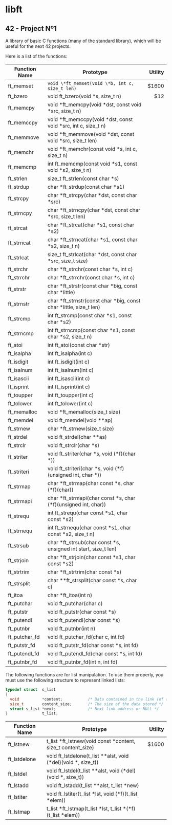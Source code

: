 # libft
## 42 - Project Nº1

A library of basic C functions (many of the standard library), which will be useful for the next 42 projects.

Here is a list of the functions:

| Function Name | Prototype     | Utility  |
| ------------- |---------------| --------:|
| ft_memset     | ```void \*ft_memset(void \*b, int c, size_t len)``` | $1600 |
| ft_bzero      | void ft_bzero(void \*s, size_t n)    |   $12 |
| ft_memcpy     | void \*ft_memcpy(void \*dst, const void \*src, size_t n)
| ft_memccpy    | void \*ft_memccpy(void \*dst, const void \*src, int c, size_t n)
| ft_memmove    | void \*ft_memmove(void \*dst, const void \*src, size_t len)
| ft_memchr     | void \*ft_memchr(const void \*s, int c, size_t n)
| ft_memcmp     | int ft_memcmp(const void \*s1, const void \*s2, size_t n)
| ft_strlen     | size_t ft_strlen(const char \*s)
| ft_strdup     | char \*ft_strdup(const char \*s1)
| ft_strcpy     | char \*ft_strcpy(char \*dst, const char \*src)
| ft_strncpy    | char \*ft_strncpy(char \*dst, const char \*src, size_t len)
| ft_strcat     | char \*ft_strcat(char \*s1, const char \*s2)
| ft_strncat    | char \*ft_strncat(char \*s1, const char \*s2, size_t n)
| ft_strlcat    | size_t ft_strlcat(char \*dst, const char \*src, size_t size)
| ft_strchr     | char \*ft_strchr(const char \*s, int c)
| ft_strrchr    | char \*ft_strrchr(const char \*s, int c)
| ft_strstr     | char \*ft_strstr(const char \*big, const char \*little)
| ft_strnstr    | char \*ft_strnstr(const char \*big, const char \*little, size_t len)
| ft_strcmp     | int ft_strcmp(const char \*s1, const char \*s2)
| ft_strncmp    | int ft_strncmp(const char \*s1, const char \*s2, size_t n)
| ft_atoi       | int ft_atoi(const char \*str)
| ft_isalpha    | int ft_isalpha(int c)
| ft_isdigit    | int ft_isdigit(int c)
| ft_isalnum    | int ft_isalnum(int c)
| ft_isascii    | int ft_isascii(int c)
| ft_isprint    | int ft_isprint(int c)
| ft_toupper    | int ft_toupper(int c)
| ft_tolower    | int ft_tolower(int c)
| ft_memalloc   | void \*ft_memalloc(size_t size) |
| ft_memdel     | void ft_memdel(void \*\*ap)     | |
| ft_strnew     | char \*ft_strnew(size_t size)   | |
| ft_strdel     | void ft_strdel(char \*\*as)     |
| ft_strclr     | void ft_strclr(char \*s)        | |
| ft_striter    | void ft_striter(char \*s, void (\*f)(char \*)) | |
| ft_striteri   | void ft_striteri(char \*s, void (\*f)(unsigned int, char \*)) | |
| ft_strmap     | char \*ft_strmap(char const \*s, char (\*f)(char)) | |
| ft_strmapi    | char \*ft_strmapi(char const \*s, char (\*f)(unsigned int, char)) | |
| ft_strequ     | int ft_strequ(char const \*s1, char const \*s2) ||
| ft_strnequ    | int ft_strnequ(char const \*s1, char const \*s2, size_t n) ||
| ft_strsub     | char \*ft_strsub(char const \*s, unsigned int start, size_t len) | |
| ft_strjoin    | char \*ft_strjoin(char const \*s1, char const \*s2) | |
| ft_strtrim    | char \*ft_strtrim(char const \*s) | |
| ft_strsplit   | char \*\*ft_strsplit(char const \*s, char c) | |
| ft_itoa       | char \*ft_itoa(int n) | |
| ft_putchar    | void ft_putchar(char c) | | 
| ft_putstr     | void ft_putstr(char const \*s) | |
| ft_putendl    | void ft_putendl(char const \*s) | |
| ft_putnbr     | void ft_putnbr(int n) | |
| ft_putchar_fd | void ft_putchar_fd(char c, int fd) | |
| ft_putstr_fd  | void ft_putstr_fd(char const \*s, int fd) | |
| ft_putendl_fd | void ft_putendl_fd(char const \*s, int fd) | |
| ft_putnbr_fd  | void ft_putnbr_fd(int n, int fd) | |


The following functions are for list manipulation. To use them properly, you must use the following structure to represent linked lists:

```C
typedef struct  s_list
{
  void          *content;           /* Data contained in the link (of any type) */
  size_t        content_size;       /* The size of the data stored */
  struct s_list *next;              /* Next link address or NULL */
}               t_list;
```

| Function Name | Prototype     | Utility  |
| ------------- |---------------| --------:|
| ft_lstnew     | t_list \*ft_lstnew(void const \*content, size_t content_size) | $1600 |
| ft_lstdelone  | void ft_lstdelone(t_list \*\*alst, void (\*del)(void \*, size_t)) | |
| ft_lstdel     | void ft_lstdel(t_list \*\*alst, void (\*del)(void \*, size_t)) | |
| ft_lstadd     | void ft_lstadd(t_list \*\*alst, t_list \*new) | |
| ft_lstiter    | void ft_lstiter(t_list \*lst, void (\*f)(t_list \*elem)) | |
| ft_lstmap     | t_list \*ft_lstmap(t_list \*lst, t_list \*(\*f)(t_list \*elem)) | |

